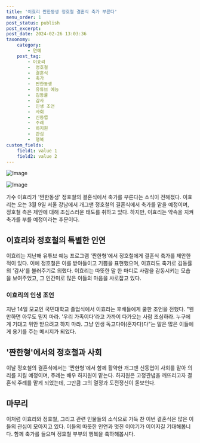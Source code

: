 ```yaml
---
title: '이효리 짠한동생 정호철 결혼식 축가 부른다'
menu_order: 1
post_status: publish
post_excerpt: 
post_date: 2024-02-26 13:03:36
taxonomy:
    category:
        - 연예
    post_tag:
        - 이효리
        -  정호철
        -  결혼식
        -  축가
        -  짠한동생
        -  유튜브 예능
        -  김동률
        -  감사
        -  인생 조언
        -  사회
        -  신동엽
        -  주례
        -  하지원
        -  관심
        -  행복
custom_fields:
    field1: value 1
    field2: value 2
---
```


![Image](https://ssl.pstatic.net/mimgnews/image/108/2024/02/25/0003217087_001_20240225233201201.jpg?type=w540)

![Image](https://mimgnews.pstatic.net/image/108/2024/02/25/0003217087_002_20240225233201275.jpg?type=w540)

가수 이효리가 '짠한동생' 정호철의 결혼식에서 축가를 부른다는 소식이 전해졌다. 이효리는 오는 3월 9일 서울 강남에서 개그맨 정호철의 결혼식에서 축가를 맡을 예정이며, 정호철 측은 제안에 대해 조심스러운 태도를 취하고 있다. 하지만, 이효리는 약속을 지켜 축가를 부를 예정이라는 후문이다. 
## 이효리와 정호철의 특별한 인연
이효리는 지난해 유튜브 예능 프로그램 '짠한형'에서 정호철에게 결혼식 축가를 제안한 적이 있다. 이에 정호철은 이를 받아들이고 기쁨을 표현했으며, 이효리도 축가로 김동률의 '감사'를 불러주기로 의했다. 이효리는 따뜻한 말 한 마디로 사람을 감동시키는 모습을 보여주었고, 그 인간미로 많은 이들의 마음을 사로잡고 있다.
### 이효리의 인생 조언
지난 14일 모교인 국민대학교 졸업식에서 이효리는 후배들에게 쿨한 조언을 전했다. "웬만하면 아무도 믿지 마라. '우리 가족이다'라고 가까이 다가오는 사람 조심하라. 누구에게 기대고 위안 받으려고 하지 마라. 그냥 인생 독고다이(혼자다)다"는 말은 많은 이들에게 용기를 주는 메시지가 되었다.
## '짠한형'에서의 정호철과 사회
이날 정호철의 결혼식에서는 '짠한형'에서 함께 활약한 개그맨 신동엽이 사회를 맡아 의리를 지킬 예정이며, 주례는 배우 하지원이 맡는다. 하지원은 고정관념을 깨뜨리고자 결혼식 주례를 맡게 되었는데, 그만큼 그의 열정과 도전정신이 돋보인다.
## 마무리
이처럼 이효리와 정호철, 그리고 관련 인물들의 소식으로 가득 찬 이번 결혼식은 많은 이들의 관심이 모아지고 있다. 이들의 따뜻한 인연과 멋진 이야기가 이어지길 기대해봅니다. 함께 축가를 들으며 정호철 부부의 행복을 축하해봅시다.

